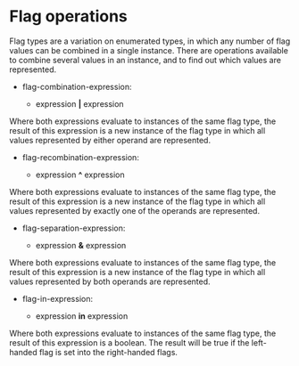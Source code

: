 

Flag operations
===============

Flag types are a variation on enumerated types, in which any number of flag values can be combined in a single instance. There are operations available to combine several values in an instance, and to find out which values are represented.

-   flag-combination-expression:

    -   expression **|** expression

Where both expressions evaluate to instances of the same flag type, the result of this expression is a new instance of the flag type in which all values represented by either operand are represented.

-   flag-recombination-expression:

    -   expression **\^** expression

Where both expressions evaluate to instances of the same flag type, the result of this expression is a new instance of the flag type in which all values represented by exactly one of the operands are represented.

-   flag-separation-expression:

    -   expression **&** expression

Where both expressions evaluate to instances of the same flag type, the result of this expression is a new instance of the flag type in which all values represented by both operands are represented.

-   flag-in-expression:

    -   expression **in** expression

Where both expressions evaluate to instances of the same flag type, the result of this expression is a boolean. The result will be true if the left-handed flag is set into the right-handed flags.
